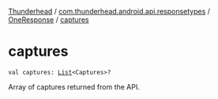 [Thunderhead](../../index.md) / [com.thunderhead.android.api.responsetypes](../index.md) / [OneResponse](index.md) / [captures](./captures.md)

# captures

`val captures: `[`List`](https://kotlinlang.org/api/latest/jvm/stdlib/kotlin.collections/-list/index.html)`<Captures>?`

Array of captures returned from the API.

